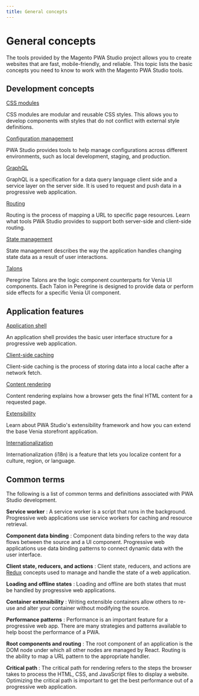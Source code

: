```yaml
---
title: General concepts
---
```


# General concepts

The tools provided by the Magento PWA Studio project allows you to create websites that are fast, mobile-friendly, and reliable.
This topic lists the basic concepts you need to know to work with the Magento PWA Studio tools.

<DiscoverBlock width="100%" slots="heading, link, text"/>

## Development concepts

[CSS modules](css-modules/)

CSS modules are modular and reusable CSS styles.
This allows you to develop components with styles that do not conflict with external style definitions.

<DiscoverBlock width="100%" slots="link, text"/>

[Configuration management](configuration/)

PWA Studio provides tools to help manage configurations across different environments, such as local development, staging, and production.

<DiscoverBlock width="100%" slots="link, text"/>

[GraphQL](graphql/)

GraphQL is a specification for a data query language client side and a service layer on the server side.
It is used to request and push data in a progressive web application.

<DiscoverBlock width="100%" slots="link, text"/>

[Routing](routing/)

Routing is the process of mapping a URL to specific page resources.
Learn what tools PWA Studio provides to support both server-side and client-side routing.

<DiscoverBlock width="100%" slots="link, text"/>

[State management](state-management/)

State management describes the way the application handles changing state data as a result of user interactions.

<DiscoverBlock width="100%" slots="link, text"/>

[Talons](talons/)

Peregrine Talons are the logic component counterparts for Venia UI components.
Each Talon in Peregrine is designed to provide data or perform side effects for a specific Venia UI component.

<DiscoverBlock width="100%" slots="heading, link, text"/>

## Application features

[Application shell](application-shell/)

An application shell provides the basic user interface structure for a progressive web application.

<DiscoverBlock width="100%" slots="link, text"/>

[Client-side caching](client-side-caching/)

Client-side caching is the process of storing data into a local cache after a network fetch.

<DiscoverBlock width="100%" slots="link, text"/>

[Content rendering](content-rendering/)

Content rendering explains how a browser gets the final HTML content for a requested page.

<DiscoverBlock width="100%" slots="link, text"/>

[Extensibility](extensibility/)

Learn about PWA Studio's extensibility framework and how you can extend the base Venia storefront application.

<DiscoverBlock width="100%" slots="link, text"/>

[Internationalization](internationalization/)

Internationalization (i18n) is a feature that lets you localize content for a culture, region, or language.

## Common terms

The following is a list of common terms and definitions associated with PWA Studio development.

**Service worker**
: A service worker is a script that runs in the background.
Progressive web applications use service workers for caching and resource retrieval.

**Component data binding**
: Component data binding refers to the way data flows between the source and a UI component.
Progressive web applications use data binding patterns to connect dynamic data with the user interface.

**Client state, reducers, and actions**
: Client state, reducers, and actions are [Redux][] concepts used to manage and handle the state of a web application.

[redux]: https://redux.js.org/introduction/core-concepts

**Loading and offline states**
: Loading and offline are both states that must be handled by progressive web applications.

**Container extensibility**
: Writing extensible containers allow others to re-use and alter your container without modifying the source.

**Performance patterns**
: Performance is an important feature for a progressive web app.
There are many strategies and patterns available to help boost the performance of a PWA.

**Root components and routing**
: The root component of an application is the DOM node under which all other nodes are managed by React.
Routing is the ability to map a URL pattern to the appropriate handler.

**Critical path**
: The critical path for rendering refers to the steps the browser takes to process the HTML, CSS, and JavaScript files to display a website.
Optimizing the critical path is important to get the best performance out of a progressive web application.
